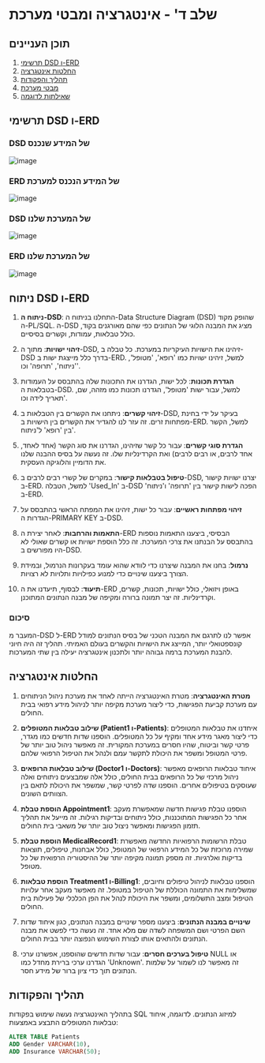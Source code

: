 # שלב ד' - אינטגרציה ומבטי מערכת

## תוכן העניינים

1. [תרשימי DSD ו-ERD](#תרשימי-dsd-ו-erd)
2. [החלטות אינטגרציה](#החלטות-אינטגרציה)
3. [תהליך והפקודות](#תהליך-והפקודות)
4. [מבטי מערכת](#מבטי-מערכת)
5. [שאילתות לדוגמה](#שאילתות-לדוגמה)

## תרשימי DSD ו-ERD

### DSD של המידע שנכנס

![image](https://github.com/user-attachments/assets/54da6467-7867-4427-961f-e301381914c4)

### ERD של המידע הנכנס למערכת

![image](https://github.com/user-attachments/assets/e6fe032e-397d-4730-a8b7-f5e01f5d3b9b)

### DSD של המערכת שלנו

![image](https://github.com/user-attachments/assets/862a83bd-06b0-44ac-94ed-fb7659400dbf)

### ERD של המערכת שלנו

![image](https://github.com/user-attachments/assets/3010a972-cb92-48a5-a4f6-ececf2bb34a8)

## ניתוח DSD ו-ERD

1. **ניתוח ה-DSD**:
   התחלנו בניתוח ה-Data Structure Diagram (DSD) שהופק מקוד ה-PL/SQL. ה-DSD מציג את המבנה הלוגי של הנתונים כפי שהם מאורגנים בקוד, כולל טבלאות, עמודות, וקשרים בסיסיים.

2. **זיהוי ישויות**:
   מתוך ה-DSD, זיהינו את הישויות העיקריות במערכת. כל טבלה ב-DSD בדרך כלל מייצגת ישות ב-ERD. למשל, זיהינו ישויות כמו 'רופא', 'מטופל', 'ניתוח', 'תרופה' וכו'.

3. **הגדרת תכונות**:
   לכל ישות, הגדרנו את התכונות שלה בהתבסס על העמודות בטבלאות ה-DSD. למשל, עבור ישות 'מטופל', הגדרנו תכונות כמו מזהה, שם, תאריך לידה וכו'.

4. **זיהוי קשרים**:
   ניתחנו את הקשרים בין הטבלאות ב-DSD, בעיקר על ידי בחינת מפתחות זרים. זה עזר לנו להגדיר את הקשרים בין הישויות ב-ERD. למשל, הקשר בין 'רופא' ל'ניתוח'.

5. **הגדרת סוגי קשרים**:
   עבור כל קשר שזיהינו, הגדרנו את סוג הקשר (אחד לאחד, אחד לרבים, או רבים לרבים) ואת הקרדינליות שלו. זה נעשה על בסיס ההבנה שלנו את הדומיין והלוגיקה העסקית.

6. **טיפול בטבלאות קישור**:
   במקרים של קשרי רבים לרבים ב-DSD, יצרנו ישויות קישור ב-ERD. למשל, הטבלה 'Used_In' ב-DSD הפכה לישות קישור בין 'תרופה' ו'ניתוח' ב-ERD.

7. **זיהוי מפתחות ראשיים**:
   עבור כל ישות, זיהינו את המפתח הראשי בהתבסס על הגדרות ה-PRIMARY KEY ב-DSD.

8. **התאמות והרחבות**:
   לאחר יצירת ה-ERD הבסיסי, ביצענו התאמות נוספות בהתבסס על הבנתנו את צרכי המערכת. זה כלל הוספת ישויות או קשרים שאולי לא היו מפורשים ב-DSD.

9. **נרמול**:
   בחנו את המבנה שיצרנו כדי לוודא שהוא עומד בעקרונות הנרמול, ובמידת הצורך ביצענו שינויים כדי למנוע כפילויות ותלויות לא רצויות.

10. **תיעוד**:
    לבסוף, תיעדנו את ה-ERD באופן ויזואלי, כולל ישויות, תכונות, קשרים, וקרדינליות. זה יצר תמונה ברורה ומקיפה של מבנה הנתונים המתוכנן.

### סיכום

המעבר מ-DSD ל-ERD אפשר לנו לתרגם את המבנה הטכני של בסיס הנתונים למודל קונספטואלי יותר, המייצג את הישויות והקשרים בעולם האמיתי. תהליך זה היה חיוני להבנת המערכת ברמה גבוהה יותר ולתכנון אינטגרציה יעילה בין שתי המערכות.

## החלטות אינטגרציה

1. **מטרת האינטגרציה**:
   מטרת האינטגרציה הייתה לאחד את מערכת ניהול הניתוחים עם מערכת קביעת הפגישות, כדי ליצור מערכת מקיפה יותר לניהול מידע רפואי בבית החולים.

2. **שילוב טבלאות המטופלים (Patient1 ו-Patients)**:
   איחדנו את טבלאות המטופלים כדי ליצור מאגר מידע אחד ומקיף על כל המטופלים. הוספנו שדות חדשים כמו מגדר, פרטי קשר וביטוח, שהיו חסרים במערכת המקורית. זה מאפשר ניהול טוב יותר של פרטי המטופל ומשפר את היכולת לתקשר עמם ולנהל את הטיפול הרפואי שלהם.

3. **שילוב טבלאות הרופאים (Doctor1 ו-Doctors)**:
   איחוד טבלאות הרופאים מאפשר ניהול מרכזי של כל הרופאים בבית החולים, כולל אלה שמבצעים ניתוחים ואלה שעוסקים בטיפולים אחרים. הוספנו שדה לפרטי קשר, שמשפר את היכולת לתאם בין הצוותים השונים.

4. **הוספת טבלת Appointment1**:
   הוספנו טבלת פגישות חדשה שמאפשרת מעקב אחר כל הפגישות המתוכננות, כולל ניתוחים ובדיקות רגילות. זה מייעל את תהליך תזמון הפגישות ומאפשר ניצול טוב יותר של משאבי בית החולים.

5. **הוספת טבלת MedicalRecord1**:
   טבלת הרשומות הרפואיות החדשה מאפשרת שמירה מרוכזת של כל המידע הרפואי של המטופל, כולל אבחנות, טיפולים, תוצאות בדיקות ואלרגיות. זה מספק תמונה מקיפה יותר של ההיסטוריה הרפואית של כל מטופל.

6. **הוספת טבלאות Treatment1 ו-Billing1**:
   הוספנו טבלאות לניהול טיפולים וחיובים, שמשלימות את התמונה הכוללת של הטיפול במטופל. זה מאפשר מעקב אחר עלויות הטיפול ומצב התשלומים, ומשפר את היכולת לנהל את הפן הכלכלי של פעילות בית החולים.

7. **שינויים במבנה הנתונים**:
   ביצענו מספר שינויים במבנה הנתונים, כגון איחוד שדות השם הפרטי ושם המשפחה לשדה שם מלא אחד. זה נעשה כדי לפשט את מבנה הנתונים ולהתאים אותו לצורת השימוש הנפוצה יותר בבית החולים.

8. **טיפול בערכים חסרים**:
   עבור שדות חדשים שהוספנו, אפשרנו ערכי NULL או הגדרנו ערכי ברירת מחדל כמו 'Unknown'. זה מאפשר לנו לשמור על שלמות הנתונים תוך כדי ציון ברור של מידע חסר.

## תהליך והפקודות

בתהליך האינטגרציה נעשה שימוש בפקודות SQL למיזוג הנתונים. 
לדוגמה, איחוד טבלאות המטופלים התבצע באמצעות:
```sql
ALTER TABLE Patients
ADD Gender VARCHAR(10), 
ADD Insurance VARCHAR(50);
